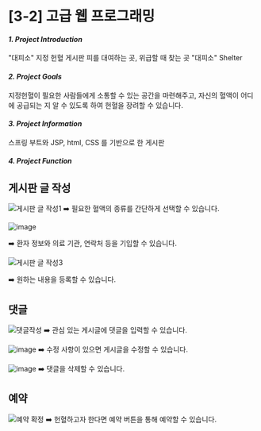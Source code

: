 # [3-2] 고급 웹 프로그래밍

#### **_1. Project Introduction_**
"대피소" 지정 헌혈 게시판
피를 대여하는 곳, 위급할 때 찾는 곳 "대피소" Shelter 

#### **_2. Project Goals_**
지정헌혈이 필요한 사람들에게 소통할 수 있는 공간을 마련해주고, 자신의 혈액이 어디에 공급되는 지 알 수 있도록 하여 헌혈을 장려할 수 있습니다.

#### **_3. Project Information_**
스프링 부트와 JSP, html, CSS 를 기반으로 한 게시판 

#### **_4. Project Function_**

## 게시판 글 작성 
![게시판 글 작성1](https://user-images.githubusercontent.com/57825852/145328993-f43714c7-9c35-4c1b-93ee-606ed6787404.PNG)
➡️ 필요한 혈액의 종류를 간단하게  선택할 수 있습니다.

![image](https://user-images.githubusercontent.com/57825852/145329223-e32530df-afd6-4718-b5e7-7fa4294c522a.png)

➡️ 환자 정보와 의료 기관, 연락처 등을 기입할 수 있습니다. 

![게시판 글 작성3](https://user-images.githubusercontent.com/57825852/145329422-bebda7a1-f1bb-4674-af58-7dea3c360f43.PNG)

➡️ 원하는 내용을 등록할 수 있습니다. 

## 댓글 
![댓글작성](https://user-images.githubusercontent.com/57825852/145329018-b3d01a68-95c0-4112-9853-907603dc05e6.PNG)
➡️ 관심 있는 게시글에 댓글을 입력할 수 있습니다. 

![image](https://user-images.githubusercontent.com/57825852/145329652-b096543a-0664-4e27-978a-73dd86c44b76.png)
➡️ 수정 사항이 있으면 게시글을 수정할 수 있습니다.

![image](https://user-images.githubusercontent.com/57825852/145329688-f4f389ae-f786-4ed1-bcca-a9568d91bf50.png)
➡️ 댓글을 삭제할 수 있습니다. 

## 예약
![예약 확정](https://user-images.githubusercontent.com/57825852/145329027-7f5d1245-fb39-4e23-a415-2945515ea620.PNG)
➡️ 헌혈하고자 한다면 예약 버튼을 통해 예약할 수 있습니다. 
